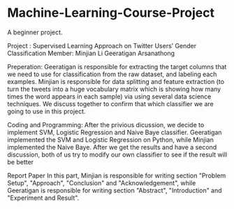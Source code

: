 # Machine-Learning-Course-Project
A beginner project. 

Project : Supervised Learning Approach on Twitter Users’ Gender Classification
Member:
Minjian Li 
Geeratigan Arsanathong 

Preperation:
Geeratigan is responsible for extracting the target columns that we need to use for classification from the raw dataset, and labeling each examples. 
Minjian is responsible for data splitting and feature extraction (to turn the tweets into a huge vocabulary matrix which is showing how many times the word appears in each sample) via using several data science techniques.
We discuss together to confirm that which classifier we are going to use in this project.

Coding and Programming:
After the privious dicussion, we decide to implement SVM, Logistic Regression and Naive Baye classifier.
Geeratigan implemented the SVM and Logistic Regression on Python, while Minjian implemented the Naive Baye.
After we get the results and have a second discussion, both of us try to modify our own classifier to see if the result will be better

Report Paper
In this part, Minjian is responsible for writing section "Problem Setup", "Approach", "Conclusion" and "Acknowledgement", while Geeratigan is responsible for writing section "Abstract", "Introduction" and "Experiment and Result".
